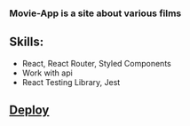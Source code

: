 ### Movie-App is a site about various films

## Skills: 
- React, React Router, Styled Components
- Work with api
- React Testing Library, Jest


## [Deploy](https://tonyaber-react-movie.netlify.app/)
